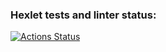 ### Hexlet tests and linter status:
[![Actions Status](https://github.com/paulvino/java-project-78/workflows/hexlet-check/badge.svg)](https://github.com/paulvino/java-project-78/actions)